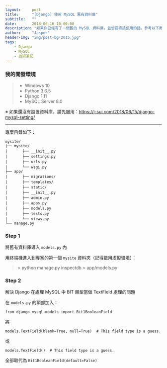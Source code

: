 ```yaml
---
layout:     post
title:      "[Django] 使用 MySQL 舊有資料庫"
subtitle:   ""
date:       2018-06-16 10:00:00
description: "如果你已經有了一個舊的 MySQL 資料庫，並想要直接使用的話，參考以下教學即可！"
author:     "Jasper"
header-img: "img/post-bg-2015.jpg"
tags:
    - Django
    - MySQL
    - 技術筆記
---
```


### 我的開發環境
> - Windows 10 
> - Python 3.6.5
> - Django 1.11
> - MySQL Server 8.0

※ 如果還沒有設置資料庫，請先服用：<a href="https://j-sui.com/2018/06/15/django-mysql-setting/">https://j-sui.com/2018/06/15/django-mysql-setting/</a>

------------

專案目錄如下：
```
mysite/
├── mysite/
|　　　　├── __init__.py
|　　　　├── settings.py
|　　　　├── urls.py
|　　　　└── wsgi.py
├── app/
|　　　　├── migrations/
|　　　　├── templates/
|　　　　├── static/
|　　　　├── __init__.py
|　　　　├── admin.py
|　　　　├── apps.py
|　　　　├── models.py
|　　　　├── tests.py
|　　　　└── views.py
└── manage.py
```

### Step 1
將舊有資料庫導入 `models.py` 內

用終端機進入到專案的第一個 `mysite` 資料夾（記得啟用虛擬環境）：

> \> python manage.py inspectdb > app/models.py

### Step 2
解決 Django 在處理 MySQL 中 BIT 類型當做 TextField 處理的問題

在 `models.py` 的頂部加入：

```from django_mysql.models import Bit1BooleanField```

將

```models.TextField(blank=True, null=True)  # This field type is a guess.```

或

```models.TextField()  # This field type is a guess.```

全部取代為 ```Bit1BooleanField(default=False)```